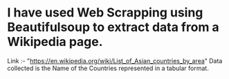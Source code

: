 # I have used Web Scrapping using Beautifulsoup to extract data from a Wikipedia page.
Link :- "https://en.wikipedia.org/wiki/List_of_Asian_countries_by_area"
Data collected is the Name of the Countries represented in a tabular format.

